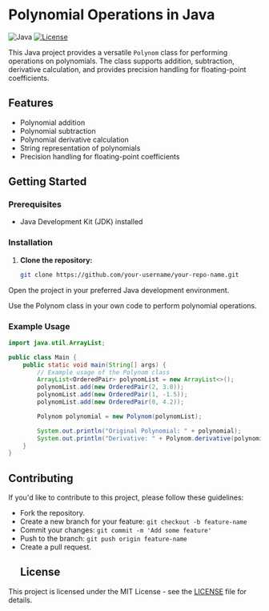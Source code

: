 # Polynomial Operations in Java

![Java](https://img.shields.io/badge/language-Java-orange.svg)
[![License](https://img.shields.io/badge/license-MIT-blue.svg)](LICENSE)

This Java project provides a versatile `Polynom` class for performing operations on polynomials. The class supports addition, subtraction, derivative calculation, and provides precision handling for floating-point coefficients.

## Features

- Polynomial addition
- Polynomial subtraction
- Polynomial derivative calculation
- String representation of polynomials
- Precision handling for floating-point coefficients

## Getting Started

### Prerequisites

- Java Development Kit (JDK) installed

### Installation

1. **Clone the repository:**

   ```bash
   git clone https://github.com/your-username/your-repo-name.git
   
Open the project in your preferred Java development environment.

Use the Polynom class in your own code to perform polynomial operations.
### Example Usage
```java
import java.util.ArrayList;

public class Main {
    public static void main(String[] args) {
        // Example usage of the Polynom class
        ArrayList<OrderedPair> polynomList = new ArrayList<>();
        polynomList.add(new OrderedPair(2, 3.0));
        polynomList.add(new OrderedPair(1, -1.5));
        polynomList.add(new OrderedPair(0, 4.2));

        Polynom polynomial = new Polynom(polynomList);

        System.out.println("Original Polynomial: " + polynomial);
        System.out.println("Derivative: " + Polynom.derivative(polynomial));
    }
}
```
## **Contributing**

If you'd like to contribute to this project, please follow these guidelines:

- Fork the repository.
- Create a new branch for your feature: `git checkout -b feature-name`
- Commit your changes: `git commit -m 'Add some feature'`
- Push to the branch: `git push origin feature-name`
- Create a pull request.
  ## License

This project is licensed under the MIT License - see the [LICENSE](LICENSE) file for details.

